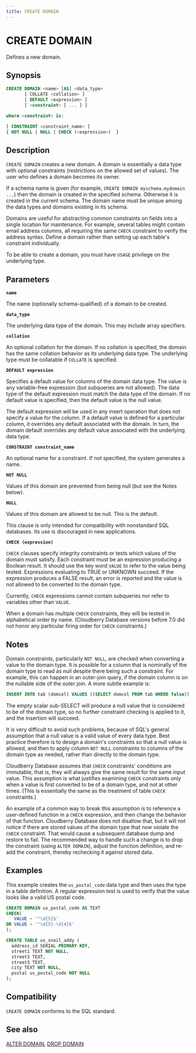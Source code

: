 ```yaml
---
title: CREATE DOMAIN
---
```


# CREATE DOMAIN

Defines a new domain.

## Synopsis

```sql
CREATE DOMAIN <name> [AS] <data_type>
       [ COLLATE <collation> ] 
       [ DEFAULT <expression> ]
       [ <constraint> [ ... ] ]

where <constraint> is:

[ CONSTRAINT <constraint_name> ]
{ NOT NULL | NULL | CHECK (<expression>)  }
```

## Description

`CREATE DOMAIN` creates a new domain. A domain is essentially a data type with optional constraints (restrictions on the allowed set of values). The user who defines a domain becomes its owner.

If a schema name is given (for example, `CREATE DOMAIN myschema.mydomain ...`) then the domain is created in the specified schema. Otherwise it is created in the current schema. The domain name must be unique among the data types and domains existing in its schema.

Domains are useful for abstracting common constraints on fields into a single location for maintenance. For example, several tables might contain email address columns, all requiring the same `CHECK` constraint to verify the address syntax. Define a domain rather than setting up each table's constraint individually.

To be able to create a domain, you must have `USAGE` privilege on the underlying type.

## Parameters

**`name`**

The name (optionally schema-qualified) of a domain to be created.

**`data_type`**

The underlying data type of the domain. This may include array specifiers.

**`collation`**

An optional collation for the domain. If no collation is specified, the domain has the same collation behavior as its underlying data type. The underlying type must be collatable if `COLLATE` is specified.

**`DEFAULT expression`**

Specifies a default value for columns of the domain data type. The value is any variable-free expression (but subqueries are not allowed). The data type of the default expression must match the data type of the domain. If no default value is specified, then the default value is the null value.

The default expression will be used in any insert operation that does not specify a value for the column. If a default value is defined for a particular column, it overrides any default associated with the domain. In turn, the domain default overrides any default value associated with the underlying data type.

**`CONSTRAINT constraint_name`**

An optional name for a constraint. If not specified, the system generates a name.

**`NOT NULL`**

Values of this domain are prevented from being null (but see the Notes below).

**`NULL`**

Values of this domain are allowed to be null. This is the default.

This clause is only intended for compatibility with nonstandard SQL databases. Its use is discouraged in new applications.

**`CHECK (expression)`**

`CHECK` clauses specify integrity constraints or tests which values of the domain must satisfy. Each constraint must be an expression producing a Boolean result. It should use the key word `VALUE` to refer to the value being tested. Expressions evaluating to TRUE or UNKNOWN succeed. If the expression produces a FALSE result, an error is reported and the value is not allowed to be converted to the domain type.

Currently, `CHECK` expressions cannot contain subqueries nor refer to variables other than `VALUE`.

When a domain has multiple `CHECK` constraints, they will be tested in alphabetical order by name. (Cloudberry Database versions before 7.0 did not honor any particular firing order for `CHECK` constraints.)

## Notes

Domain constraints, particularly `NOT NULL`, are checked when converting a value to the domain type. It is possible for a column that is nominally of the domain type to read as null despite there being such a constraint. For example, this can happen in an outer-join query, if the domain column is on the nullable side of the outer join. A more subtle example is:

```sql
INSERT INTO tab (domcol) VALUES ((SELECT domcol FROM tab WHERE false));
```

The empty scalar sub-SELECT will produce a null value that is considered to be of the domain type, so no further constraint checking is applied to it, and the insertion will succeed.

It is very difficult to avoid such problems, because of SQL's general assumption that a null value is a valid value of every data type. Best practice therefore is to design a domain's constraints so that a null value is allowed, and then to apply column `NOT NULL` constraints to columns of the domain type as needed, rather than directly to the domain type.

Cloudberry Database assumes that `CHECK` constraints' conditions are immutable, that is, they will always give the same result for the same input value. This assumption is what justifies examining `CHECK` constraints only when a value is first converted to be of a domain type, and not at other times. (This is essentially the same as the treatment of table `CHECK` constraints.)

An example of a common way to break this assumption is to reference a user-defined function in a `CHECK` expression, and then change the behavior of that function. Cloudberry Database does not disallow that, but it will not notice if there are stored values of the domain type that now violate the `CHECK` constraint. That would cause a subsequent database dump and restore to fail. The recommended way to handle such a change is to drop the constraint (using `ALTER DOMAIN`), adjust the function definition, and re-add the constraint, thereby rechecking it against stored data.

## Examples

This example creates the `us_postal_code` data type and then uses the type in a table definition. A regular expression test is used to verify that the value looks like a valid US postal code.

```sql
CREATE DOMAIN us_postal_code AS TEXT
CHECK(
   VALUE ~ '^\d{5}$'
OR VALUE ~ '^\d{5}-\d{4}$'
);

CREATE TABLE us_snail_addy (
  address_id SERIAL PRIMARY KEY,
  street1 TEXT NOT NULL,
  street2 TEXT,
  street3 TEXT,
  city TEXT NOT NULL,
  postal us_postal_code NOT NULL
);
```

## Compatibility

`CREATE DOMAIN` conforms to the SQL standard.

## See also

[ALTER DOMAIN](/docs/sql-stmts/sql-stmt-alter-domain.md), [DROP DOMAIN](/docs/sql-stmts/sql-stmt-drop-domain.md)
